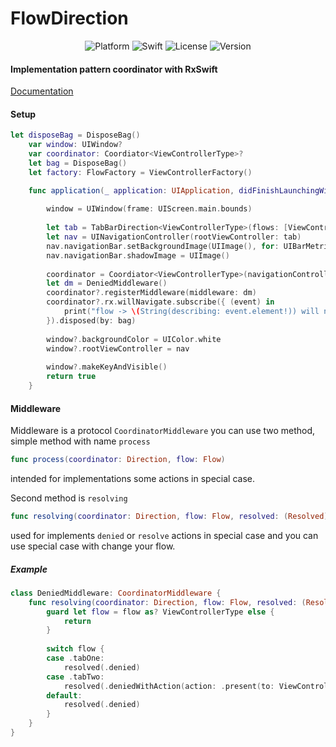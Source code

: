 # FlowDirection

<p align="center">
  <img alt="Platform" src="https://img.shields.io/badge/platform-iOS-orange.svg">
  <img alt="Swift" src="https://img.shields.io/badge/Swift-4.2-orange.svg">
  <img alt="License" src="https://img.shields.io/badge/LICENSE-MIT-blue.svg">
  <img alt="Version" src="https://img.shields.io/badge/Version-0.0.2-blue.svg">
</p>

#### Implementation pattern coordinator with RxSwift

[Documentation](docs/index.html)

#### Setup

```swift
let disposeBag = DisposeBag()
    var window: UIWindow?
    var coordinator: Coordiator<ViewControllerType>?
    let bag = DisposeBag()
    let factory: FlowFactory = ViewControllerFactory()

    func application(_ application: UIApplication, didFinishLaunchingWithOptions launchOptions: [UIApplication.LaunchOptionsKey: Any]?) -> Bool {
        
        window = UIWindow(frame: UIScreen.main.bounds)
        
        let tab = TabBarDirection<ViewControllerType>(flows: [ViewControllerType.tabOne, ViewControllerType.tabTwo])
        let nav = UINavigationController(rootViewController: tab)
        nav.navigationBar.setBackgroundImage(UIImage(), for: UIBarMetrics.default)
        nav.navigationBar.shadowImage = UIImage()
        
        coordinator = Coordiator<ViewControllerType>(navigationController: nav, tabBarController: tab, builder: factory)
        let dm = DeniedMiddleware()
        coordinator?.registerMiddleware(middleware: dm)
        coordinator?.rx.willNavigate.subscribe({ (event) in
            print("flow -> \(String(describing: event.element!)) will navigate")
        }).disposed(by: bag)
        
        window?.backgroundColor = UIColor.white
        window?.rootViewController = nav
        
        window?.makeKeyAndVisible()
        return true
    }

```

#### Middleware

Middleware is a protocol `CoordinatorMiddleware` you can use two method, simple method with name `process`
```swift
func process(coordinator: Direction, flow: Flow)
``` 
intended for implementations some actions in special case. 

Second method is `resolving`
```swift
func resolving(coordinator: Direction, flow: Flow, resolved: (Resolved) -> Void)
```
used for implements `denied` or `resolve` actions in special case and you can use special case with change your flow.
##### Example

```swift
class DeniedMiddleware: CoordinatorMiddleware {
    func resolving(coordinator: Direction, flow: Flow, resolved: (Resolved) -> Void) {
        guard let flow = flow as? ViewControllerType else {
            return
        }
        
        switch flow {
        case .tabOne:
            resolved(.denied)
        case .tabTwo:
            resolved(.deniedWithAction(action: .present(to: ViewControllerType.first)))
        default:
            resolved(.denied)
        }
    }
}
```
